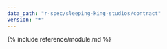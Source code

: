 ```yaml
---
data_path: "r-spec/sleeping-king-studios/contract"
version: "*"
---
```


{% include reference/module.md %}
